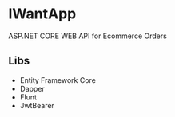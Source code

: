 # IWantApp
ASP.NET CORE WEB API for Ecommerce Orders

## Libs
- Entity Framework Core
- Dapper
- Flunt
- JwtBearer
